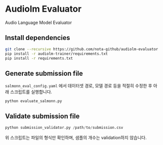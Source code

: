 # Audiolm Evaluator
Audio Language Model Evaluator

## Install dependencies
```bash
git clone --recursive https://github.com/nota-github/audiolm-evaluator
pip install -r audiolm-trainer/requirements.txt
pip install -r requirements.txt
```

## Generate submission file
`salmonn_eval_config.yaml` 에서 데이터셋 경로, 모델 경로 등을 적절히 수정한 후 아래 스크립트를 실행합니다.
```python
python evaluate_salmonn.py
```

## Validate submission file
```python
python submission_validator.py /path/to/submission.csv
```

위 스크립트는 파일의 형식만 확인하며, 샘플의 개수는 validation하지 않습니다.
